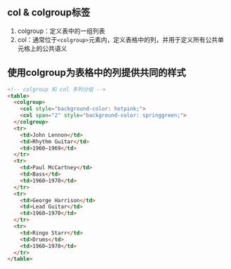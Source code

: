 
## col & colgroup标签
1. colgroup：定义表中的一组列表
2. col：通常位于`<colgroup>`元素内，定义表格中的列，并用于定义所有公共单元格上的公共语义


## 使用colgroup为表格中的列提供共同的样式
```html
<!-- colgroup 和 col 多列分组 -->
<table>
  <colgroup>
    <col style="background-color: hotpink;">
    <col span="2" style="background-color: springgreen;">
  </colgroup>
  <tr>
    <td>John Lennon</td>
    <td>Rhythm Guitar</td>
    <td>1960–1969</td>
  </tr>
  <tr>
    <td>Paul McCartney</td>
    <td>Bass</td>
    <td>1960–1970</td>
  </tr>
  <tr>
    <td>George Harrison</td>
    <td>Lead Guitar</td>
    <td>1960–1970</td>
  </tr>
  <tr>
    <td>Ringo Starr</td>
    <td>Drums</td>
    <td>1960–1970</td>
  </tr>
</table>
```